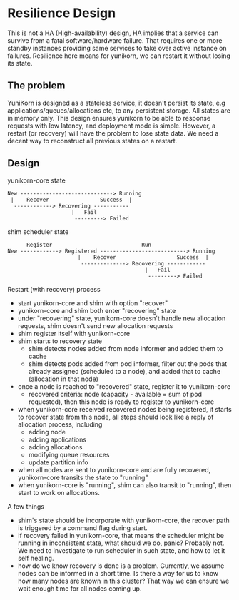 # Resilience Design

This is not a HA (High-availability) design, HA implies that a service can
survive from a fatal software/hardware failure. That requires one or more
standby instances providing same services to take over active instance on failures.
Resilience here means for yunikorn, we can restart it without losing its state.

## The problem

YuniKorn is designed as a stateless service, it doesn't persist its state, e.g
applications/queues/allocations etc, to any persistent storage. All states are
in memory only. This design ensures yunikorn to be able to response requests with
low latency, and deployment mode is simple. However, a restart (or recovery) will
have the problem to lose state data. We need a decent way to reconstruct all
previous states on a restart.

## Design

yunikorn-core state

```
New -----------------------------> Running
 |    Recover                Success  |
  ------------> Recovering -----------
                    |   Fail
                     ---------> Failed
```

shim scheduler state

```
      Register                            Run
New ------------> Registered ---------------------------> Running
                      |    Recover                   Success  |
                       --------------> Recovering ------------
                                           |   Fail
                                            ---------> Failed
```

Restart (with recovery) process
- start yunikorn-core and shim with option "recover"
- yunikorn-core and shim both enter "recovering" state
- under "recovering" state, yunikorn-core doesn't handle new allocation requests, shim doesn't send new allocation requests
- shim register itself with yunikorn-core
- shim starts to recovery state
  - shim detects nodes added from node informer and added them to cache
  - shim detects pods added from pod informer, filter out the pods that already assigned (scheduled to a node), and added that to cache (allocation in that node)
- once a node is reached to "recovered" state, register it to yunikorn-core
  - recovered criteria: node (capacity - available = sum of pod requested), then this node is ready to register to yunikorn-core
- when yunikorn-core received recovered nodes being registered, it starts to recover state from this node, all steps should look like a reply of allocation process, including
  - adding node
  - adding applications
  - adding allocations
  - modifying queue resources
  - update partition info
- when all nodes are sent to yunikorn-core and are fully recovered, yunikorn-core transits the state to "running"
- when yunikorn-core is "running", shim can also transit to "running", then start to work on allocations.

A few things
- shim's state should be incorporate with yunikorn-core, the recover path is triggered by a command flag during start.
- if recovery failed in yunikorn-core, that means the scheduler might be running in inconsistent state, what should we do, panic? Probably not. We need to investigate to run scheduler in such state, and how to let it self healing.
- how do we know recovery is done is a problem. Currently, we assume nodes can be informed in a short time. Is there a way for us to know how many nodes are known in this cluster? That way we can ensure we wait enough time for all nodes coming up.